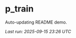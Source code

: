 # p_train

Auto-updating README demo.

<!--START_SECTION:status-->
_Last run: 2025-09-15 23:26 UTC_
<!--END_SECTION:status-->

































































































































































































































































































































































































































































































































































